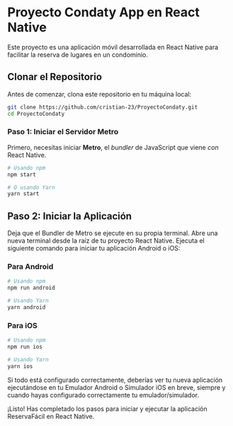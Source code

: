# Proyecto Condaty App en React Native

Este proyecto es una aplicación móvil desarrollada en React Native para facilitar la reserva de lugares en un condominio.

## Clonar el Repositorio

Antes de comenzar, clona este repositorio en tu máquina local:

```bash
git clone https://github.com/cristian-23/ProyectoCondaty.git
cd ProyectoCondaty
```

### Paso 1: Iniciar el Servidor Metro

Primero, necesitas iniciar **Metro**, el _bundler_ de JavaScript que viene _con_ React Native.

```bash
# Usando npm
npm start

# O usando Yarn
yarn start
```

## Paso 2: Iniciar la Aplicación

Deja que el Bundler de Metro se ejecute en su propia terminal. Abre una nueva terminal desde la raíz de tu proyecto React Native. Ejecuta el siguiente comando para iniciar tu aplicación Android o iOS:

### Para Android

```bash
# Usando npm
npm run android

# Usando Yarn
yarn android
```

### Para iOS

```bash
# Usando npm
npm run ios

# Usando Yarn
yarn ios
```

Si todo está configurado correctamente, deberías ver tu nueva aplicación ejecutándose en tu Emulador Android o Simulador iOS en breve, siempre y cuando hayas configurado correctamente tu emulador/simulador.

¡Listo! Has completado los pasos para iniciar y ejecutar la aplicación ReservaFácil en React Native.
